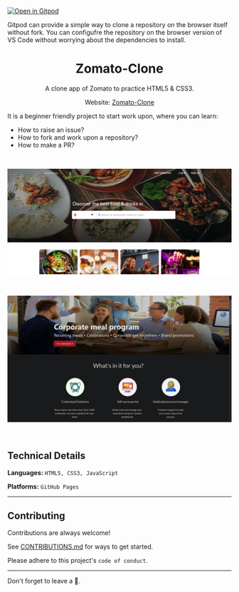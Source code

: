 
[![Open in Gitpod](https://gitpod.io/button/open-in-gitpod.svg)](https://gitpod.io/#https://github.com/SuperAayush/Zomato-Clone)

Gitpod can provide a simple way to clone a repository on the browser itself without fork. You can configufre the repository on the browser version of VS Code without worrying about the dependencies to install.

<h1 align="center">Zomato-Clone</h1>

<p aign="center">
  <p align="center">A clone app of Zomato to practice HTML5 & CSS3.
    </p>
  <p align="center">Website: <a href="https://superaayush.github.io/Zomato-Clone/">Zomato-Clone</a></p>
</p>

It is a beginner friendly project to start work upon, where you can learn:
- How to raise an issue?
- How to fork and work upon a repository?
- How to make a PR?

<br>

![Screenshot](/Images/ss1.png)

<br>

![Screenshot](/Images/ss4.png)

<br>

## Technical Details
**Languages:**
```HTML5, CSS3, JavaScript```

**Platforms:** 
```GitHub Pages```

<hr>

## Contributing

Contributions are always welcome!

See [CONTRIBUTIONS.md](https://github.com/SuperAayush/Zomato-Clone/blob/main/CONTRIBUTING.md) for ways to get started.

Please adhere to this project's ```code of conduct```.

<hr>

Don't forget to leave a 🌟.
